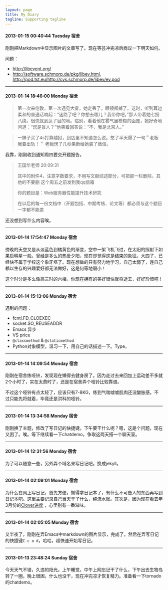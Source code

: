 ```yaml
---
layout: page
title: My Diary
tagline: Supporting tagline
---
```

#### 2013-01-15 00:40:44 Tuesday 宿舍

刚刚把Markdown中显示图片的文章写了。现在等芸冲完凉后商议一下明天如何。

问题：

 * <http://libevent.org/>
 * <http://software.schmorp.de/pkg/libev.html>, <http://pod.tst.eu/http://cvs.schmorp.de/libev/ev.pod>

-----
#### 2013-01-14 18:46:00 Monday 宿舍

> 第一次来伦敦，第一次遇见大雾，她走丢了，眼镜都掉了。这时，听到耳边柔和的普通话响起：“迷路了吧？你想去哪儿？我带你吧。”那人带着她七拐八绕，很快就到达了目的地。临别，看着他在雾气里模糊的面庞，她好奇地问道：“您是盲人？”他笑着回答说：“不，我是北京人。”

> 一妹子买了4s打算越狱，到店里不知道怎么说。憋了半天爆了一句＂老板我要出轨！＂ 老板愣了几秒果断给她装了微信。

我靠，刚刚收到通知周四要交开题报告。

> 王国华老师 20:09:31
>
> 其中的附件4，注意字数要求，不用写文献综述部分，可把那一栏删除，其他的不要删
> 这个周五之前发到我qq信箱
>  
> 你的题目是：Web服务器性能提升技术研究
>  
> 在以后的每一份文档中（开题包括、中期考核、论文等）都必须与这个题目一字都不能差

还没想到写什么内容唉。

-----
#### 2013-01-14 17:54:47 Monday 宿舍

傍晚的天空又是从淡蓝色到橘黄色的渐变，空中一架飞机飞过，在太阳的照射下如果启明星一般。曾经是多么的热爱夕阳，现在却觉得这是结束的象征。大四了，已经快不属于学校这个象牙塔了。现在想做的只有努力地学习，自己太弱了，连自己赖以生存的兴趣爱好都无法做好，这是何等地弱小！

这个时分是多么像高三时的六楼。你现在拥有的美好很快就将逝去，好好珍惜吧！

-----
#### 2013-01-14 15:13:06 Monday 宿舍

遇到的问题：

 * fcntl.FD_CLOEXEC
 * socket.SO_REUSEADDR
 * Emacs 异步
 * VS price
 * `@classmethod` & `@staticmethod`
 * Python对象模型，温习一下，用自己的话描述一下。Type，

-----
#### 2013-01-14 14:09:54 Monday 宿舍

刚刚在宿舍练哑铃，发现现在懒得去健身房了。因为走过去来回加上运动差不多就2个小时了，实在太费时了，还是在宿舍弄个哑铃比较靠谱。

不过这个哑铃有点太轻了，应该只有7-8KG，练到气喘嘘嘘肌肉还没酸胀感。不过只能先将就着，毕竟还是洪科的哑铃。

-----
#### 2013-01-14 13:34:58 Monday 宿舍

刚刚换了主题，修改了写日记的快捷键。下午要干什么呢？嗯，这是个问题，现在又困了。唉。等下继续看一下chatdemo，争取这两天搭一个聊天室。

-----
#### 2013-01-14 12:31:56 Monday 宿舍

为了可以随意一些，另外弄个域名来写日记吧。换成jekyll。

-----
#### 2013-01-14 02:09:01 Monday 宿舍

为什么在网上写日记，首先方便，懒得拿日记本了，有什么不可告人的东西再写到日记本吧。这里主要记录自己当天干了什么，纯流水账。其次是，因为现在看去年3月份的[Clover进度](http://everet.org/2012/01/clover-progress.html ) ，心里别有一番滋味。

-----
#### 2013-01-14 02:05:05 Monday 宿舍

又半夜了，刚刚在弄Emacs中markdown的图片显示，完成了。然后在弄写日记的快捷键`C-c o d`，哈哈，超快速开始写日记。

-----
#### 2013-01-13 23:48:24 Sunday 宿舍

今天天气不错，久违的阳光。上午睡觉，中午上网忘记干了什么，下午出去生物岛转了一圈，晚上很困，什么也没干，现在冲完凉才恢复精力。准备看一下tornado的chatdemo。


